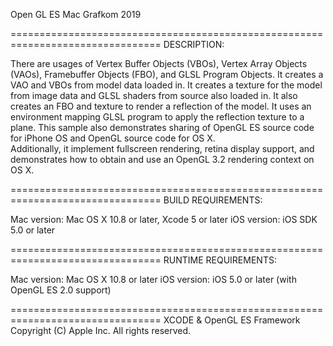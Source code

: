 Open GL ES Mac
Grafkom 2019

================================================================================
DESCRIPTION:

There are usages of 
Vertex Buffer Objects (VBOs), Vertex Array Objects (VAOs),  Framebuffer Objects 
(FBO), and GLSL Program Objects.  It creates a VAO and VBOs from model data 
loaded in.  It creates a texture for the model from image data and GLSL shaders 
from source also loaded in.   It also creates an FBO and texture to render a 
reflection of the model.  It uses an environment mapping GLSL program to apply 
the reflection texture to a plane.  This sample also demonstrates sharing of 
OpenGL ES source code for iPhone OS and OpenGL source code for OS X.  
Additionally, it implement fullscreen rendering, retina display support, and
demonstrates how to obtain and use an OpenGL 3.2 rendering context on OS X.

================================================================================
BUILD REQUIREMENTS:

Mac version: Mac OS X 10.8 or later, Xcode 5 or later
iOS version: iOS SDK 5.0 or later

================================================================================
RUNTIME REQUIREMENTS:

Mac version: Mac OS X 10.8 or later
iOS version: iOS 5.0 or later (with OpenGL ES 2.0 support) 

================================================================================
XCODE & OpenGL ES Framework
Copyright (C)  Apple Inc. All rights reserved.
